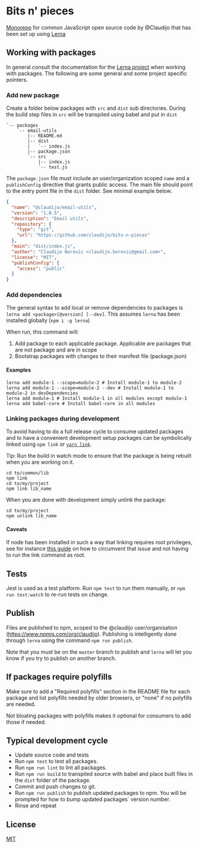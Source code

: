 # Bits n' pieces

[Monorepo](https://www.google.com/search?q=what+are+monorepos%3F) for common JavaScript open 
source code by @Claudijo that has been set up using [Lerna](https://github.com/lerna/lerna)

## Working with packages

In general consult the documentation for the [Lerna project](https://github.com/lerna/lerna)
when working with packages. The following are some general and some project  specific pointers. 

### Add new package

Create a folder below packages with `src` and `dist` sub directories. During the build step files
in `src` will be transpiled using babel and put in `dist` 

```
`-- packages
    `-- email-utils
        |-- README.md
        |-- dist
        |   `-- index.js
        |-- package.json
        `-- src
            |-- index.js
            `-- test.js
```

The `package.json` file must include an user/organization scoped `name` and a `publishConfig` directive that 
grants public access. The main file should point to the entry point file in the `dist` folder. See 
minimal example below.

```json
{
  "name": "@claudijo/email-utils",
  "version": "1.0.5",
  "description": "Email utils",
  "repository": {
    "type": "git",
    "url": "https://github.com/claudijo/bits-n-pieces"
  },
  "main": "dist/index.js",
  "author": "Claudijo Borovic <claudijo.borovic@gmail.com>",
  "license": "MIT",
  "publishConfig": {
    "access": "public"
  }
}
```

### Add dependencies

The general syntax to add local or remove dependencies to packages is 
`lerna add <package>[@version] [--dev]`. This assumes `lerna` has been installed
globally (`npm i -g lerna`)

When run, this command will:
1) Add package to each applicable package. Applicable are packages that are not 
package and are in scope
2) Bootstrap packages with changes to their manifest file (package.json)

#### Examples

```
lerna add module-1 --scope=module-2 # Install module-1 to module-2
lerna add module-1 --scope=module-2 --dev # Install module-1 to module-2 in devDependencies
lerna add module-1 # Install module-1 in all modules except module-1
lerna add babel-core # Install babel-core in all modules
```

### Linking packages during development

To avoid having to do a full release cycle to consume updated packages and to have a convenient 
development setup packages can be symbolically linked using `npm link` or [`yarn link`](https://yarnpkg.com/lang/en/docs/cli/link/).

Tip: Run the build in watch mode to ensure that the package is being rebuilt when you are working on it.

```
cd to/common/lib
npm link
cd to/my/project 
npm link lib_name 
```

When you are done with development simply unlink the package:

```
cd to/my/project 
npm unlink lib_name 
```

#### Caveats 
If node has been installed in such a way that linking requires root privileges, see for instance
[this guide](http://justjs.com/posts/npm-link-developing-your-own-npm-modules-without-tears) on how 
to circumvent that issue and not having to run the link command as root. 

## Tests

Jest is used as a test platform. Run `npm test` to run them manually, or `npm run test:watch` to re-run
tests on change.

## Publish 

Files are published to npm, scoped to the @claudijo user/organisation (https://www.npmjs.com/org/claudijo). 
Publishing is intelligently done through `lerna` using the command `npm run publish`.

Note that you must be on the `master` branch to publish and `lerna` will let you know
if you try to publish on another branch.

## If packages require polyfills

Make sure to add a "Required polyfills" section in the README file for each package and list
polyfills needed by older browsers, or "none" if no polyfills are needed. 

Not bloating packages with polyfills makes it optional for consumers to add those if needed.

## Typical development cycle

* Update source code and tests
* Run `npm test` to test all packages.
* Run `npm run lint` to lint all packages.
* Run `npm run build` to transpiled source with babel and place built files in the `dist` folder of
the package.
* Commit and push changes to git.
* Run `npm run publish` to publish updated packages to npm. You will be prompted for how to bump 
updated packages´ version number.
* Rinse and repeat

## License

[MIT](LICENSE)
